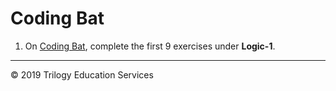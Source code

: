 # Coding Bat

1. On [Coding Bat](https://codingbat.com/java), complete the first 9 exercises under **Logic-1**.



---
© 2019 Trilogy Education Services